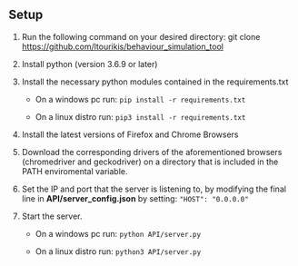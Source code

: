 ## Setup

1. Run the following command on your desired directory:
    git clone https://github.com/ltourikis/behaviour_simulation_tool 
			
2. Install python (version 3.6.9 or later)
	
3. Install the necessary python modules contained in the requirements.txt
	- On a windows pc run: ``pip install -r requirements.txt``
    
	- On a linux distro run: ``pip3 install -r requirements.txt``

4. Install the latest versions of Firefox and Chrome Browsers
	 
5. Download the corresponding drivers of the aforementioned browsers (chromedriver and geckodriver) on a directory that is included in the PATH enviromental variable.
	   
6. Set the IP and port that the server is listening to, by modifying the final line in **API/server_config.json** by setting: ``"HOST": "0.0.0.0"``
	   		
7. Start the server.
	- On a windows pc run: ``python API/server.py``
	   		 
	- On a linux distro run: ``python3 API/server.py``
